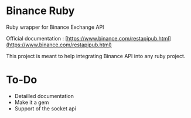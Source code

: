 # Binance Ruby
Ruby wrapper for Binance Exchange API

Official documentation : [https://www.binance.com/restapipub.html](https://www.binance.com/restapipub.html) 

This project is meant to help integrating Binance API into any ruby project. 

# To-Do

* Detailled documentation
* Make it a gem
* Support of the socket api 
